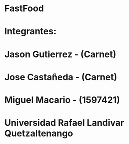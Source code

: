 # FastFood
#
# Integrantes:
# Jason Gutierrez - (Carnet)
# Jose Castañeda - (Carnet)
# Miguel Macario - (1597421)
# Universidad Rafael Landivar Quetzaltenango
